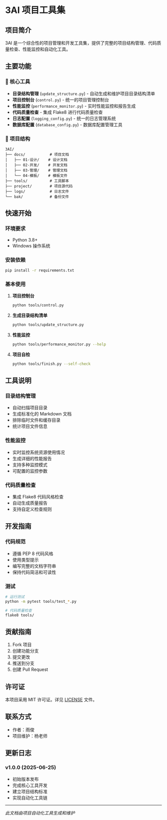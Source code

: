 # 3AI 项目工具集

## 项目简介

3AI 是一个综合性的项目管理和开发工具集，提供了完整的项目结构管理、代码质量检查、性能监控和自动化工具。

## 主要功能

### 🔧 核心工具

- **目录结构管理** (`update_structure.py`) - 自动生成和维护项目目录结构清单
- **项目控制台** (`control.py`) - 统一的项目管理控制台
- **性能监控** (`performance_monitor.py`) - 实时性能监控和报告生成
- **代码质量检查** - 集成 Flake8 进行代码质量检查
- **日志配置** (`logging_config.py`) - 统一的日志管理系统
- **数据库配置** (`database_config.py`) - 数据库配置管理工具

### 📁 项目结构

```
3AI/
├── docs/           # 项目文档
│   ├── 01-设计/    # 设计文档
│   ├── 02-开发/    # 开发文档
│   ├── 03-管理/    # 管理文档
│   └── 04-模板/    # 模板文件
├── tools/          # 工具脚本
├── project/        # 项目源代码
├── logs/           # 日志文件
└── bak/            # 备份文件
```

## 快速开始

### 环境要求

- Python 3.8+
- Windows 操作系统

### 安装依赖

```bash
pip install -r requirements.txt
```

### 基本使用

1. **项目控制台**
   ```bash
   python tools/control.py
   ```

2. **生成目录结构清单**
   ```bash
   python tools/update_structure.py
   ```

3. **性能监控**
   ```bash
   python tools/performance_monitor.py --help
   ```

4. **项目自检**
   ```bash
   python tools/finish.py --self-check
   ```

## 工具说明

### 目录结构管理

- 自动扫描项目目录
- 生成标准化的 Markdown 文档
- 排除临时文件和缓存目录
- 统计项目文件信息

### 性能监控

- 实时监控系统资源使用情况
- 生成详细的性能报告
- 支持多种监控模式
- 可配置的监控参数

### 代码质量检查

- 集成 Flake8 代码风格检查
- 自动生成质量报告
- 支持自定义检查规则

## 开发指南

### 代码规范

- 遵循 PEP 8 代码风格
- 使用类型提示
- 编写完整的文档字符串
- 保持代码简洁和可读性

### 测试

```bash
# 运行测试
python -m pytest tools/test_*.py

# 代码质量检查
flake8 tools/
```

## 贡献指南

1. Fork 项目
2. 创建功能分支
3. 提交更改
4. 推送到分支
5. 创建 Pull Request

## 许可证

本项目采用 MIT 许可证。详见 [LICENSE](LICENSE) 文件。

## 联系方式

- 作者：雨俊
- 项目维护：杨老师

## 更新日志

### v1.0.0 (2025-06-25)

- 初始版本发布
- 完成核心工具开发
- 建立项目结构标准
- 实现自动化工具链

---

*此文档由项目自动化工具生成和维护*